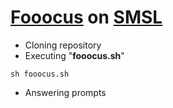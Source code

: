 # [Fooocus](https://github.com/lllyasviel/Fooocus) on [SMSL](https://studiolab.sagemaker.aws)

* Cloning repository
* Executing "**fooocus.sh**"
```
sh fooocus.sh
```
* Answering prompts
